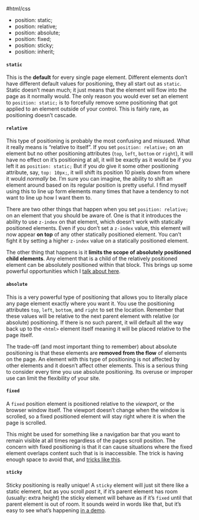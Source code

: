 #html/css

  - position: static;
  - position: relative;
  - position: absolute;
  - position: fixed;
  - position: sticky;
  - position: inherit;

#### `static`

This is the **default** for every single page element. Different elements don’t have different default values for positioning, they all start out as `static`. Static doesn’t mean much; it just means that the element will flow into the page as it normally would. The only reason you would ever set an element to `position: static;` is to forcefully remove some positioning that got applied to an element outside of your control. This is fairly rare, as positioning doesn’t cascade.

#### [](https://css-tricks.com/absolute-relative-fixed-positioining-how-do-they-differ/#relative)**`relative`**

This type of positioning is probably the most confusing and misused. What it really means is “relative to itself”. If you set `position: relative;` on an element but no other positioning attributes (`top`, `left`, `bottom` or `right`), it will have no effect on it’s positioning at all, it will be exactly as it would be if you left it as `position: static;` But if you _do_ give it some other positioning attribute, say, `top: 10px;`, it will shift its position 10 pixels _down_ from where it would _normally_ be. I’m sure you can imagine, the ability to shift an element around based on its regular position is pretty useful. I find myself using this to line up form elements many times that have a tendency to not want to line up how I want them to.

There are two other things that happen when you set `position: relative;` on an element that you should be aware of. One is that it introduces the ability to use `z-index` on that element, which doesn’t work with statically positioned elements. Even if you don’t set a `z-index` value, this element will now appear **on top** of any other statically positioned element. You can’t fight it by setting a higher `z-index` value on a statically positioned element.

The other thing that happens is it **limits the scope of absolutely positioned child elements**. Any element that is a child of the relatively positioned element can be absolutely positioned within that block. This brings up some powerful opportunities which I [talk about here](https://css-tricks.com/absolute-positioning-inside-relative-positioning/).

#### [](https://css-tricks.com/absolute-relative-fixed-positioining-how-do-they-differ/#absolute)**`absolute`**

This is a very powerful type of positioning that allows you to literally place any page element exactly where you want it. You use the positioning attributes `top`, `left`, `bottom`, and `right` to set the location. Remember that these values will be relative to the next parent element with relative (or absolute) positioning. If there is no such parent, it will default all the way back up to the `<html>` element itself meaning it will be placed relative to the page itself.

The trade-off (and most important thing to remember) about absolute positioning is that these elements are **removed from the flow** of elements on the page. An element with this type of positioning is not affected by other elements and it doesn’t affect other elements. This is a serious thing to consider every time you use absolute positioning. Its overuse or improper use can limit the flexibility of your site.

#### [](https://css-tricks.com/absolute-relative-fixed-positioining-how-do-they-differ/#fixed)**`fixed`**

A `fixed` position element is positioned relative to the _viewport_, or the browser window itself. The viewport doesn’t change when the window is scrolled, so a fixed positioned element will stay right where it is when the page is scrolled.

This might be used for something like a navigation bar that you want to remain visible at all times regardless of the pages scroll position. The concern with fixed positioning is that it can cause situations where the fixed element overlaps content such that is is inaccessible. The trick is having enough space to avoid that, and [tricks like this](https://css-tricks.com/fixed-headers-and-jump-links-the-solution-is-scroll-margin-top/).

#### [](https://css-tricks.com/absolute-relative-fixed-positioining-how-do-they-differ/#sticky)`sticky`

Sticky positioning is really unique! A `sticky` element will just sit there like a static element, but as you scroll _past_ it, if it’s parent element has room (usually: extra height) the sticky element will behave as if it’s `fixed` until that parent element is out of room. It sounds weird in words like that, but it’s easy to see what’s happening [in a demo](https://css-tricks.com/position-sticky-2/).